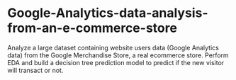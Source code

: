 # Google-Analytics-data-analysis-from-an-e-commerce-store
Analyze a large dataset containing website users data (Google Analytics data) from the Google Merchandise Store, a real ecommerce store. Perform EDA and build a decision tree prediction model to predict if the new visitor will transact or not.

